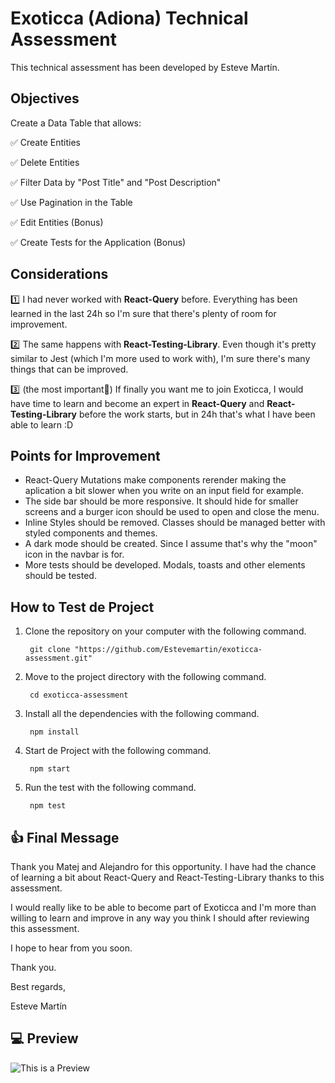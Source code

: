 # Exoticca (Adiona) Technical Assessment

This technical assessment has been developed by Esteve Martín.

## Objectives

Create a Data Table that allows:

  :white_check_mark: Create Entities

  :white_check_mark: Delete Entities

  :white_check_mark: Filter Data by "Post Title" and "Post Description"

  :white_check_mark: Use Pagination in the Table

  :white_check_mark: Edit Entities (Bonus)

  :white_check_mark: Create Tests for the Application (Bonus)

## Considerations

:one: I had never worked with <b>React-Query</b> before. Everything has been learned in the last 24h so I'm sure that there's plenty of room for improvement.

:two: The same happens with <b>React-Testing-Library</b>. Even though it's pretty similar to Jest (which I'm more used to work with), I'm sure there's many things that can be improved.

:three: (the most important:triangular_flag_on_post:) If finally you want me to join Exoticca, I would have time to learn and become an expert in <b>React-Query</b> and <b>React-Testing-Library</b> before the work starts, but in 24h that's what I have been able to learn :D

## Points for Improvement

- React-Query Mutations make components rerender making the aplication a bit slower when you write on an input field for example.
- The side bar should be more responsive. It should hide for smaller screens and a burger icon should be used to open and close the menu.
- Inline Styles should be removed. Classes should be managed better with styled components and themes. 
- A dark mode should be created. Since I assume that's why the "moon" icon in the navbar is for.
- More tests should be developed. Modals, toasts and other elements should be tested.

## How to Test de Project

1) Clone the repository on your computer with the following command.

        git clone "https://github.com/Estevemartin/exoticca-assessment.git"

2) Move to the project directory with the following command.

        cd exoticca-assessment

3) Install all the dependencies with the following command.

        npm install

4) Start de Project with the following command.

        npm start

5) Run the test with the following command.

        npm test

## :thumbsup: Final Message

Thank you Matej and Alejandro for this opportunity. I have had the chance of learning a bit about React-Query and React-Testing-Library thanks to this assessment. 

I would really like to be able to become part of Exoticca and I'm more than willing to learn and improve in any way you think I should after reviewing this assessment.

I hope to hear from you soon.

Thank you.

Best regards,

Esteve Martín

## :computer: Preview

![This is a Preview]("https://github.com/Estevemartin/exoticca-assessment/blob/main/src/public/img/preview.png?raw=true")




